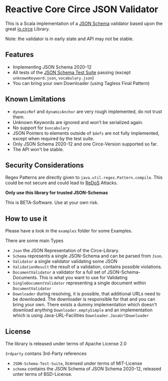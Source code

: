 Reactive Core Circe JSON Validator
==================================

This is a Scala implementation of a [JSON Schema](https://json-schema.org/) validator based upon the 
great [io.circe](https://circe.github.io/circe/) Library.

Note: the validator is in early state and API may not be stable.

## Features

- Implementing JSON Schema 2020-12
- All tests of the [JSON Schema Test Suite](https://github.com/json-schema-org/JSON-Schema-Test-Suite) passing (except `unknownKeyword.json`, `vocabulary.json`)
- You can bring your own Downloader (using Tagless Final Pattern)

## Known Limitations

- `dynamicRef` and `dynamicAnchor` are very rough implemented, do not trust them.
- Unknown Keywords are ignored and won't be serialized again.
- No support for `$vocabulary`
- JSON Pointers to elements outside of `$defs` are not fully implemented, except when required by the test suite.
- Only JSON Schema 2020-12 and one Circe-Version supported so far.
- The API won't be stable.

## Security Considerations

Regex Patterns are directly given to `java.util.regex.Pattern.compile`. This could be not secure and could lead to [ReDoS](https://owasp.org/www-community/attacks/Regular_expression_Denial_of_Service_-_ReDoS) Attacks.

**Only use this library for trusted JSON-Schemas**

This is BETA-Software. Use at your own risk.

## How to use it

Please have a look in the `examples` folder for some Examples.

There are some main Types

- `Json` the JSON Representation of the Circe-Library.
- `Schema` represents a single JSON-Schema and can be parsed from `Json`.
- `Validator` a single validator validating some JSON
- `ValidationResult` the result of a validation, contains possible violations.
- `DocumentValidator` a validator for a full set of JSON-Schema-Documents. This is what you want to use for Validating
- `SingleDocumentValidator` representing a single document within `DocumentValidator`
- `Downloader` during resolving, it is possible, that additional URLs need to be downloaded.
  The downloader is responsible for that and you can bring your own. There exists a dummy implementation
  which doesn't download anything `Downloader.emptySimple` and an implementation which is using Java-URL-Facilities `Downloader.JavaUrlDownloader`

## License

The library is released under terms of Apache License 2.0

`3rdparty` contans 3rd-Party references

- `JSON-Schema-Test-Suite`, licensed under terms of MIT-License
- `schema` contains the JSON Schema of JSON Schema 2020-12, released unter terms of BSD-License.
